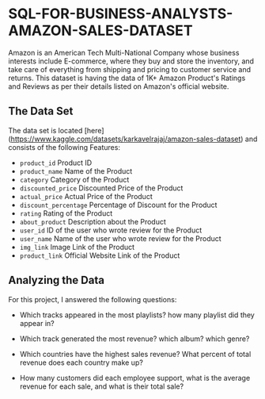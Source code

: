 # SQL-FOR-BUSINESS-ANALYSTS-AMAZON-SALES-DATASET
Amazon is an American Tech Multi-National Company whose business interests include E-commerce, where they buy and store the inventory, and take care of everything from shipping and pricing to customer service and returns. 
This dataset is having the data of 1K+ Amazon Product's Ratings and Reviews as per their details listed on Amazon's official website.
## The Data Set
The data set is located [here] (https://www.kaggle.com/datasets/karkavelrajaj/amazon-sales-dataset) and consists of the following Features:
* `product_id` Product ID
* `product_name` Name of the Product
* `category` Category of the Product
* `discounted_price` Discounted Price of the Product
* `actual_price` Actual Price of the Product
* `discount_percentage` Percentage of Discount for the Product
* `rating` Rating of the Product
* `about_product` Description about the Product
* `user_id` ID of the user who wrote review for the Product
* `user_name` Name of the user who wrote review for the Product
* `img_link` Image Link of the Product
* `product_link` Official Website Link of the Product
## Analyzing the Data
For this project, I answered the following questions:
- Which tracks appeared in the most playlists? how many playlist did they appear in?

- Which track generated the most revenue? which album? which genre?

- Which countries have the highest sales revenue? What percent of total revenue does each country make up?

- How many customers did each employee support, what is the average revenue for each sale, and what is their total sale?
